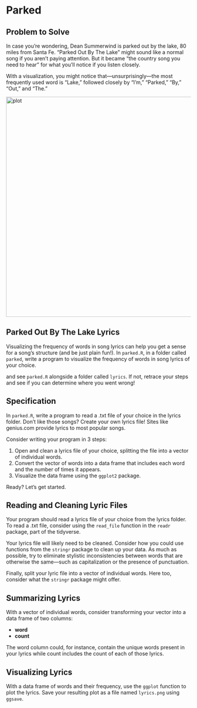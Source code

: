 # Parked

## Problem to Solve

In case you’re wondering, Dean Summerwind is parked out by the lake, 80 miles from Santa Fe. “Parked Out By The Lake” might sound like a normal song if you aren’t paying attention. But it became “the country song you need to hear” for what you’ll notice if you listen closely.

With a visualization, you might notice that—unsurprisingly—the most frequently used word is “Lake,” followed closely by “I’m,” “Parked,” “By,” “Out,” and “The.”

<img src="https://cs50.harvard.edu/r/2024/psets/5/parked/img/parked.png" alt="plot" width="600"/>

## Parked Out By The Lake Lyrics

Visualizing the frequency of words in song lyrics can help you get a sense for a song’s structure (and be just plain fun!). In `parked.R`, in a folder called `parked`, write a program to visualize the frequency of words in song lyrics of your choice.


and see `parked.R` alongside a folder called `lyrics`. If not, retrace your steps and see if you can determine where you went wrong!

## Specification

In `parked.R`, write a program to read a .txt file of your choice in the lyrics folder. Don’t like those songs? Create your own lyrics file! Sites like genius.com provide lyrics to most popular songs.

Consider writing your program in 3 steps:

1. Open and clean a lyrics file of your choice, splitting the file into a vector of individual words.
2. Convert the vector of words into a data frame that includes each word and the number of times it appears.
3. Visualize the data frame using the `ggplot2` package.

Ready? Let’s get started.

## Reading and Cleaning Lyric Files

Your program should read a lyrics file of your choice from the lyrics folder. To read a .txt file, consider using the `read_file` function in the `readr` package, part of the tidyverse.

Your lyrics file will likely need to be cleaned. Consider how you could use functions from the `stringr` package to clean up your data. As much as possible, try to eliminate stylistic inconsistencies between words that are otherwise the same—such as capitalization or the presence of punctuation.

Finally, split your lyric file into a vector of individual words. Here too, consider what the `stringr` package might offer.

## Summarizing Lyrics

With a vector of individual words, consider transforming your vector into a data frame of two columns:

- **word**
- **count**

The word column could, for instance, contain the unique words present in your lyrics while count includes the count of each of those lyrics.

## Visualizing Lyrics

With a data frame of words and their frequency, use the `ggplot` function to plot the lyrics. Save your resulting plot as a file named `lyrics.png` using `ggsave`.